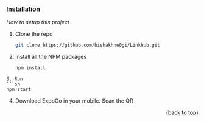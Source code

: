 ### Installation

_How to setup this project_

1. Clone the repo
   ```sh
   git clone https://github.com/bishakhne0gi/Linkhub.git
   ```
2. Install all the NPM packages
   ```sh
   npm install
   ```
  ```
3. Run
  ```sh
  npm start 
   ```
4. Download ExpoGo in your mobile. Scan the QR
<p align="right">(<a href="#readme-top">back to top</a>)</p>
